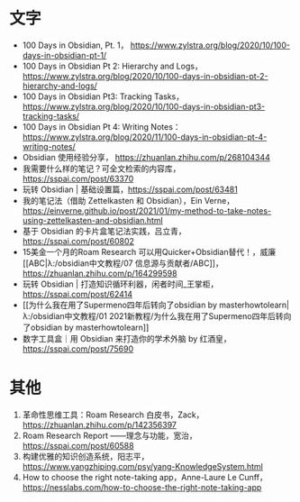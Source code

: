 # 文字
- 100 Days in Obsidian, Pt. 1， https://www.zylstra.org/blog/2020/10/100-days-in-obsidian-pt-1/
- 100 Days in Obsidian Pt 2: Hierarchy and Logs， https://www.zylstra.org/blog/2020/10/100-days-in-obsidian-pt-2-hierarchy-and-logs/
- 100 Days in Obsidian Pt3: Tracking Tasks， https://www.zylstra.org/blog/2020/10/100-days-in-obsidian-pt3-tracking-tasks/
- 100 Days in Obsidian Pt 4: Writing Notes： https://www.zylstra.org/blog/2020/11/100-days-in-obsidian-pt-4-writing-notes/
- Obsidian 使用经验分享， https://zhuanlan.zhihu.com/p/268104344
- 我需要什么样的笔记？可全文检索的内容库， https://sspai.com/post/63370
- 玩转 Obsidian | 基础设置篇，https://sspai.com/post/63481
- 我的笔记法（借助 Zettelkasten 和 Obsidian），Ein Verne， https://einverne.github.io/post/2021/01/my-method-to-take-notes-using-zettelkasten-and-obsidian.html  
- 基于 Obsidian 的卡片盒笔记法实践，吕立青，https://sspai.com/post/60802
- 15美金一个月的Roam Research 可以用Quicker+Obsidian替代！，威廉[[ABC|λ:/obsidian中文教程/07 信息源与贡献者/ABC]]，https://zhuanlan.zhihu.com/p/164299598
- 玩转 Obsidian | 打造知识循环利器，闲者时间_王掌柜，https://sspai.com/post/62414
- [[为什么我在用了Supermeno四年后转向了obsidian by  masterhowtolearn|λ:/obsidian中文教程/01 2021新教程/为什么我在用了Supermeno四年后转向了obsidian by  masterhowtolearn]]
- 数字工具盒｜用 Obsidian 来打造你的学术外脑  by 红酒皇， https://sspai.com/post/75690





# 其他
1. 革命性思维工具：Roam Research 白皮书，Zack，https://zhuanlan.zhihu.com/p/142356397
3. Roam Research Report ——理念与功能，宽治，https://sspai.com/post/60588
4. 构建优雅的知识创造系统，阳志平，https://www.yangzhiping.com/psy/yang-KnowledgeSystem.html
6. How to choose the right note-taking app，Anne-Laure Le Cunff，https://nesslabs.com/how-to-choose-the-right-note-taking-app





